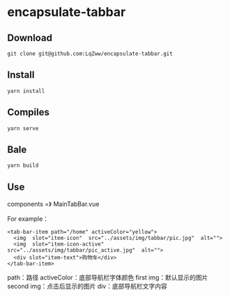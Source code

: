 # encapsulate-tabbar

## Download
```
git clone git@github.com:LqZww/encapsulate-tabbar.git
```

## Install
```
yarn install
```

## Compiles
```
yarn serve
```

## Bale
```
yarn build
```

## Use
components =》 MainTabBar.vue

For example：
```
<tab-bar-item path="/home" activeColor="yellow">
  <img  slot="item-icon"  src="../assets/img/tabbar/pic.jpg"  alt="">
  <img  slot="item-icon-active"  src="../assets/img/tabbar/pic_active.jpg"  alt="">
  <div slot="item-text">购物车</div>
</tab-bar-item>
```

path：路径
activeColor：底部导航栏字体颜色
first img：默认显示的图片
second img：点击后显示的图片
div：底部导航栏文字内容